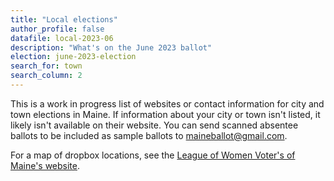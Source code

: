 ```yaml
---
title: "Local elections"
author_profile: false
datafile: local-2023-06
description: "What's on the June 2023 ballot"
election: june-2023-election
search_for: town
search_column: 2
---
```


This is a work in progress list of websites or contact information for city and town elections in Maine. If information about your city or town isn't listed, it likely isn't available on their website. You can send scanned absentee ballots to be included as sample ballots to [maineballot@gmail.com](mailto:maineballot@gmail.com).

For a map of dropbox locations, see the [League of Women Voter's of Maine's website](https://www.lwvme.org/AbsenteeMap).
